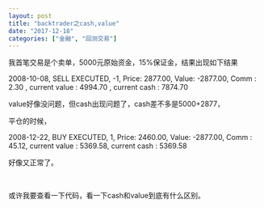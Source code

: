 ```yaml
---
layout: post
title: "backtrader之cash,value"
date: "2017-12-18"
categories: ["金融", "回测交易"]
---
```


我首笔交易是个卖单，5000元原始资金，15%保证金，结果出现如下结果

2008-10-08, SELL EXECUTED, -1, Price: 2877.00, Value: -2877.00, Comm : 2.30 , current value : 4994.70 , current cash : 7874.70

value好像没问题，但cash出现问题了，cash差不多是5000+2877，

平仓的时候，

2008-12-22, BUY EXECUTED, 1, Price: 2460.00, Value: -2877.00, Comm : 45.12, current value : 5369.58, current cash : 5369.58

好像又正常了。

 

或许我要查看一下代码，看一下cash和value到底有什么区别。
